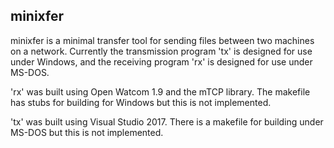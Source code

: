 minixfer
--------

minixfer is a minimal transfer tool for sending files between two machines
on a network. Currently the transmission program 'tx' is designed for use
under Windows, and the receiving program 'rx' is designed for use under
MS-DOS.

'rx' was built using Open Watcom 1.9 and the mTCP library. The makefile
has stubs for building for Windows but this is not implemented.

'tx' was built using Visual Studio 2017. There is a makefile for building
under MS-DOS but this is not implemented.
